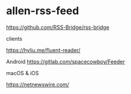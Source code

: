 # allen-rss-feed


https://github.com/RSS-Bridge/rss-bridge

clients

https://hyliu.me/fluent-reader/

Android
https://gitlab.com/spacecowboy/Feeder

macOS & iOS

https://netnewswire.com/


